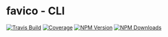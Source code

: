 # favico - CLI

[![Travis Build](https://img.shields.io/travis/coditorium/nodejs-favico.svg?style=flat-square)](https://travis-ci.org/coditorium/nodejs-favico)
[![Coverage](https://img.shields.io/coveralls/coditorium/nodejs-favico.svg?style=flat-square)](https://coveralls.io/github/coditorium/nodejs-favico)
[![NPM Version](https://img.shields.io/npm/v/favico.svg?style=flat-square)](http://npm.im/favico)
[![NPM Downloads](https://img.shields.io/npm/dm/favico.svg?style=flat-square)](http://npm-stat.com/charts.html?package=favico)
